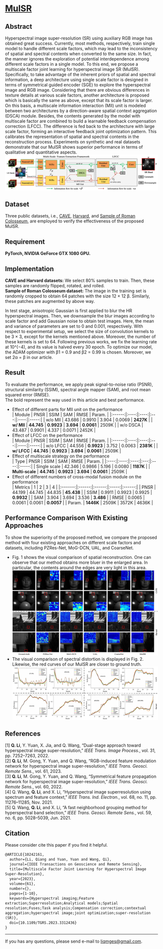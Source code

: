 # [MulSR](https://ieeexplore.ieee.org/document/10242161 "MulSR")  

## Abstract  
Hyperspectral image super-resolution (SR) using auxiliary RGB image has obtained great success. Currently, most methods, respectively, train single model to handle different scale factors, which may lead to the inconsistency of spatial and spectral contents when converted to the same size. In fact, the manner ignores the exploration of potential interdependence among different scale factors in a single model. To this end, we propose a multiscale factor joint learning for hyperspectral image SR (MulSR). Specifically, to take advantage of the inherent priors of spatial and spectral information, a deep architecture using single scale factor is designed in terms of symmetrical guided encoder (SGE) to explore the hyperspectral image and RGB image. Considering that there are obvious differences in texture details at various scale factors, another architecture is proposed which is basically the same as above, except that its scale factor is larger. On this basis, a multiscale information interaction (MII) unit is modeled between two architectures by a direction-aware spatial context aggregation (DSCA) module. Besides, the contents generated by the model with multiscale factor are combined to build a learnable feedback compensation correction (LFCC). The difference is fed back to the architecture with large scale factor, forming an interactive feedback joint optimization pattern. This calibrates the representation of spatial and spectral contents in the reconstruction process. Experiments on synthetic and real datasets demonstrate that our MulSR shows superior performance in terms of qualitative and quantitative aspects.
![Image text](https://raw.githubusercontent.com/qianngli/Images/master/MulSR/architecture.png)

## Dataset  
Three public datasets, i.e., [CAVE](https://www1.cs.columbia.edu/CAVE/databases/multispectral/ "CAVE"), [Harvard](https://dataverse.harvard.edu/ "Harvard"), and [Sample of Roman Colosseum](https://earth.esa.int/eogateway/missions/worldview-2 "Sample of Roman Colosseum"), are employed to verify the effectiveness of the proposed MulSR.

## Requirement  
**PyTorch, NVIDIA GeForce GTX 1080 GPU.**

## Implementation  
**CAVE and Harvard datasets:** We select 80% samples to train. Then, these samples are randomly flipped, rotated, and rolled.  
**Sample of Roman Colosseum dataset:** The image in the training set is randomly cropped to obtain 64 patches with the size 12 × 12 β. Similarly, these patches are augmented by above way.  
  
In test stage, anisotropic Gaussian is first applied to blur the HR hyperspectral images. Then, we downsample the blur images according to scale factor and add Gaussian noise to obtain test images. Here, the mean and variance of parameters are set to 0 and 0.001, respectively. With respect to experimental setup, we select the size of convolution kernels to be 3 × 3, except for the kernels mentioned above. Moreover, the number of these kernels is set to 64. Following previous works, we fix the learning rate at 10^(−4), and its value is halved every 30 epoch. To optimize our model, the ADAM optimizer with β1 = 0.9 and β2 = 0.99 is chosen. Moreover, we set 2α = β in our article.

## Result  
To evaluate the performance, we apply peak signal-to-noise ratio (PSNR), structural similarity (SSIM), spectral angle mapper (SAM), and root mean squared error (RMSE).  
The  bold represent the way used in this article and best performance.  
- Effect of different parts for MII unit on the performance  
  | Module | PNSR | SSIM | SAM | RMSE | Param. |
  |:------:|:----:|:----:|:---:|:----:|:-----:|
  | w/o MII | 43.686 | 0.9910 | 3.904 | 0.0069 | **2427K** |
  | **w/ MII** | **44.745** | **0.9923** | **3.694** | **0.0061** | 2509K |
  | w/o DSCA | 43.487 | 0.9901 | 4.337 | 0.0071 | 2452K |
- Effect of LFCC on the performance  
  | Module | PNSR | SSIM | SAM | RMSE | Param. |
  |:------:|:----:|:----:|:---:|:----:|:-----:|
  | w/o LFCC | 44.556 | **0.9923** | 3.752 | 0.0063 | **2381K** |
  | **w/ LFCC** | **44.745** | **0.9923** | **3.694** | **0.0061** | 2509K |
- Effect of multiscale strategy on the performance  
  | Type | PNSR | SSIM | SAM | RMSE | Param. |
  |:----:|:----:|:----:|:---:|:----:|:-----:|
  | Single scale | 42.346 | 0.9866 | 5.196 | 0.0080 | **1187K** |
  | **Multi-scale** | **44.745** | **0.9923** | **3.694** | **0.0061** | 2509K |
- Effect of different numbers of cross-modal fusion module on the performance  
  | Metrics | 1 | 2 | 3 | 4 |
  |:-------:|:------:|:------:|:-----:|:------:|
  | PNSR | 44.199 | 44.745 | 44.835 | **45.438** |
  | SSIM | 0.9911 | 0.9923 | 0.9925 | **0.9932** |
  | SAM | 3.904 | 3.694 | 3.536 | **3.486** |
  | RMSE | 0.0065 | 0.0061 | 0.0061 | **0.0057** |
  | Param. | **1446K** | 2509K | 3572K | 4636K |
  
## Performance Comparison With Existing Approaches
To show the superiority of the proposed method, we compare the proposed method with four existing approaches on different scale factors and datasets, including PZRes-Net, MoG-DCN, UAL, and CoarseNet.  

- Fig. 1 shows the visual comparison of spatial reconstruction. One can observe that our method obtains more bluer in the enlarged area. In particular, the contents around the edges are very light in this area.  
  ![Fig. 1](https://raw.githubusercontent.com/qianngli/Images/master/MulSR/Fig5.png)
- The visual comparison of spectral distortion is displayed in Fig. 2. Likewise, the red curves of our MulSR are closer to ground truth.  
  ![Fig. 2](https://raw.githubusercontent.com/qianngli/Images/master/MulSR/Fig6.png)

## References
[1] **Q. Li**, Y. Yuan, X. Jia, and Q. Wang, “Dual-stage approach toward hyperspectral image super-resolution,” *IEEE Trans. Image Process.*, vol. 31, pp. 7252–7263, 2022.  
[2] **Q. Li**, M. Gong, Y. Yuan, and Q. Wang, “RGB-induced feature modulation network for hyperspectral image super-resolution,” *IEEE Trans. Geosci. Remote Sens.*, vol. 61, 2023.  
[3] **Q. Li**, M. Gong, Y. Yuan, and Q. Wang, “Symmetrical feature propagation network for hyperspectral image super-resolution,” *IEEE Trans. Geosci. Remote Sens.*, vol. 60, 2022.  
[4] Q. Wang, **Q. Li**, and X. Li, “Hyperspectral image superresolution using spectrum and feature context,” *IEEE Trans. Ind. Electron.*, vol. 68, no. 11, pp. 11276–11285, Nov. 2021.  
[5] Q. Wang, **Q. Li**, and X. Li, “A fast neighborhood grouping method for hyperspectral band selection,” *IEEE Trans. Geosci. Remote Sens.*, vol. 59, no. 6, pp. 5028–5039, Jun. 2021.  

## Citation 
Please consider cite this paper if you find it helpful.  

    @ARTICLE{10242161,
      author={Li, Qiang and Yuan, Yuan and Wang, Qi},
      journal={IEEE Transactions on Geoscience and Remote Sensing}, 
      title={Multiscale Factor Joint Learning for Hyperspectral Image Super-Resolution}, 
      year={2023},
      volume={61},
      number={},
      pages={1-10},
      keywords={Hyperspectral imaging;Feature extraction;Superresolution;Analytical models;Spatial resolution;Fuses;Task analysis;Compensation correction;contextual aggregation;hyperspectral image;joint optimization;super-resolution (SR)},
      doi={10.1109/TGRS.2023.3312436}
    }

--------
  
If you has any questions, please send e-mail to liqmges@gmail.com.
